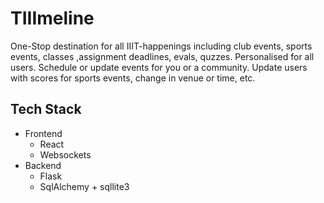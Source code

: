 # TIIImeline

One-Stop destination for all IIIT-happenings including club events, sports events, classes ,assignment deadlines, evals, quzzes. Personalised for all users. Schedule or update events for you or a community. Update users with scores for sports events, change in venue or time, etc.

## Tech Stack
- Frontend
  - React
  - Websockets
- Backend
  - Flask
  - SqlAlchemy + sqllite3
